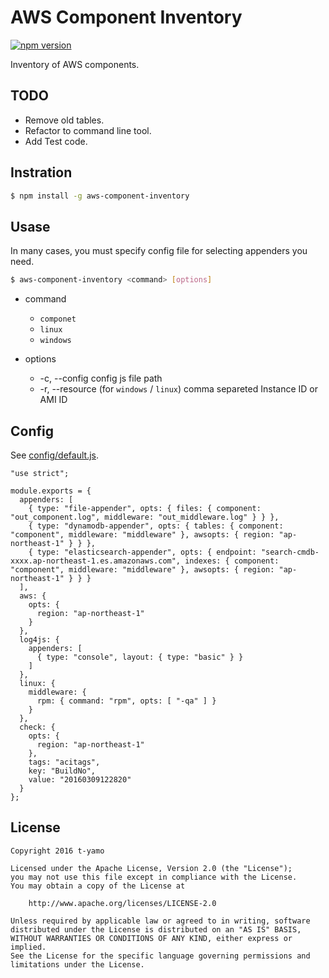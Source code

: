 # AWS Component Inventory

[![npm version][npm-image]][npm-url]

Inventory of AWS components.

## TODO

* Remove old tables.
* Refactor to command line tool.
* Add Test code.

## Instration

```bash
$ npm install -g aws-component-inventory
```

## Usase

In many cases, you must specify config file for selecting appenders you need.

```bash
$ aws-component-inventory <command> [options]
```

* command
    * `componet`
    * `linux`
    * `windows`

* options
    * -c, --config <config js file>  config js file path
    * -r, --resource <resource ids>  (for `windows` / `linux`) comma separeted Instance ID or AMI ID

## Config

See [config/default.js](config/default.js).

```
"use strict";

module.exports = {
  appenders: [
    { type: "file-appender", opts: { files: { component: "out_component.log", middleware: "out_middleware.log" } } },
    { type: "dynamodb-appender", opts: { tables: { component: "component", middleware: "middleware" }, awsopts: { region: "ap-northeast-1" } } },
    { type: "elasticsearch-appender", opts: { endpoint: "search-cmdb-xxxx.ap-northeast-1.es.amazonaws.com", indexes: { component: "component", middleware: "middleware" }, awsopts: { region: "ap-northeast-1" } } }
  ],
  aws: {
    opts: {
      region: "ap-northeast-1"
    }
  },
  log4js: {
    appenders: [
      { type: "console", layout: { type: "basic" } }
    ]
  },
  linux: {
    middleware: {
      rpm: { command: "rpm", opts: [ "-qa" ] }
    }
  },
  check: {
    opts: {
      region: "ap-northeast-1"
    },
    tags: "acitags",
    key: "BuildNo",
    value: "20160309122820"
  }
};
```

## License

```
Copyright 2016 t-yamo

Licensed under the Apache License, Version 2.0 (the "License");
you may not use this file except in compliance with the License.
You may obtain a copy of the License at

    http://www.apache.org/licenses/LICENSE-2.0

Unless required by applicable law or agreed to in writing, software
distributed under the License is distributed on an "AS IS" BASIS,
WITHOUT WARRANTIES OR CONDITIONS OF ANY KIND, either express or implied.
See the License for the specific language governing permissions and
limitations under the License.
```

[npm-image]:https://badge.fury.io/js/aws-component-inventory.svg?t=20160225
[npm-url]:https://badge.fury.io/js/aws-component-inventory
